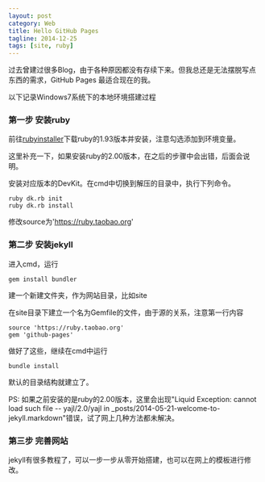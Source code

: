 ```yaml
---
layout: post
category: Web
title: Hello GitHub Pages
tagline: 2014-12-25
tags: [site, ruby]
---
```


过去曾建过很多Blog，由于各种原因都没有存续下来。但我总还是无法摆脱写点东西的需求，GitHub Pages 最适合现在的我。

<!--more-->

以下记录Windows7系统下的本地环境搭建过程

### 第一步 安装ruby ###
前往[rubyinstaller](http://rubyinstaller.org/downloads/)下载ruby的1.93版本并安装，注意勾选添加到环境变量。

这里补充一下，如果安装ruby的2.00版本，在之后的步骤中会出错，后面会说明。

安装对应版本的DevKit。在cmd中切换到解压的目录中，执行下列命令。

    ruby dk.rb init
    ruby dk.rb install

修改source为'https://ruby.taobao.org'

### 第二步 安装jekyll ###
进入cmd，运行

    gem install bundler

建一个新建文件夹，作为网站目录，比如site

在site目录下建立一个名为Gemfile的文件，由于源的关系，注意第一行内容

    source 'https://ruby.taobao.org'
    gem 'github-pages'

做好了这些，继续在cmd中运行

    bundle install

默认的目录结构就建立了。

PS: 如果之前安装的是ruby的2.00版本，这里会出现"Liquid Exception: cannot load such file -- yajl/2.0/yajl in _posts/2014-05-21-welcome-to-jekyll.markdown"错误，试了网上几种方法都未解决。

### 第三步 完善网站 ###
jekyll有很多教程了，可以一步一步从零开始搭建，也可以在网上的模板进行修改。






